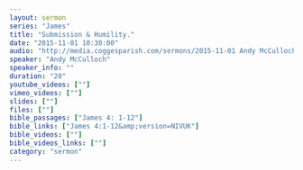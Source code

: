 ```yaml
---
layout: sermon
series: "James"
title: "Submission & Humility."
date: "2015-11-01 10:30:00"
audio: "http://media.coggesparish.com/sermons/2015-11-01 Andy McCulloch.mp3"
speaker: "Andy McCulloch"
speaker_info: ""
duration: "20"
youtube_videos: [""]
vimeo_videos: [""]
slides: [""]
files: [""]
bible_passages: ["James 4: 1-12"]
bible_links: ["James 4:1-12&amp;version=NIVUK"]
bible_videos: [""]
bible_videos_links: [""]
category: "sermon"
---
```

